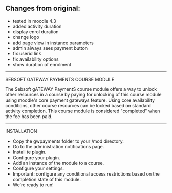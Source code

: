 Changes from original:
-----
+ tested in moodle 4.3
+ added activity duration
+ display enrol duration
+ change logo
+ add page view in instance parameters
+ admin always sees payment button
+ fix userid link
+ fix availability options
+ show duration of enrolment

---
SEBSOFT GATEWAY PAYMENTS COURSE MODULE

The Sebsoft gATEWAY PaymentS course module offers a way to unlock other resources in a course
by paying for unlocking of this course module using moodle's core payment gateways feature.
Using core availability conditions, other course resources can be locked based on
standard activity completion.
 This course module is considered "completed" when the fee has been paid.

-----
INSTALLATION

- Copy the gwpayments folder to your /mod directory.
- Go to the administration notifications page.
- Install te plugin.
- Configure your plugin.
- Add an instance of the module to a course.
- Configure your settings.
- Important: configure any conditional access restrictions based on the completion state of this module.
- We're ready to run!
